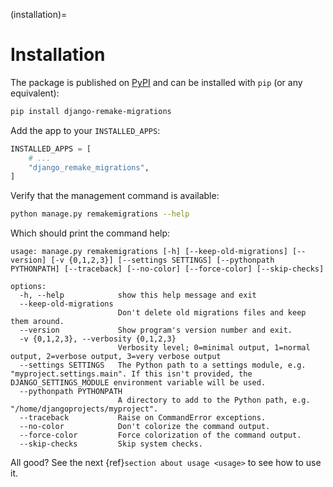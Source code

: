 (installation)=

# Installation

The package is published on [PyPI](https://pypi.org/project/django-remake-migrations/) and can be installed with `pip` (or any equivalent):

```bash
pip install django-remake-migrations
```

Add the app to your `INSTALLED_APPS`:

```python
INSTALLED_APPS = [
    # ...
    "django_remake_migrations",
]
```

Verify that the management command is available:

```bash
python manage.py remakemigrations --help
```

Which should print the command help:

```text
usage: manage.py remakemigrations [-h] [--keep-old-migrations] [--version] [-v {0,1,2,3}] [--settings SETTINGS] [--pythonpath PYTHONPATH] [--traceback] [--no-color] [--force-color] [--skip-checks]

options:
  -h, --help            show this help message and exit
  --keep-old-migrations
                        Don't delete old migrations files and keep them around.
  --version             Show program's version number and exit.
  -v {0,1,2,3}, --verbosity {0,1,2,3}
                        Verbosity level; 0=minimal output, 1=normal output, 2=verbose output, 3=very verbose output
  --settings SETTINGS   The Python path to a settings module, e.g. "myproject.settings.main". If this isn't provided, the DJANGO_SETTINGS_MODULE environment variable will be used.
  --pythonpath PYTHONPATH
                        A directory to add to the Python path, e.g. "/home/djangoprojects/myproject".
  --traceback           Raise on CommandError exceptions.
  --no-color            Don't colorize the command output.
  --force-color         Force colorization of the command output.
  --skip-checks         Skip system checks.
```

All good? See the next {ref}`section about usage <usage>` to see how to use it.
